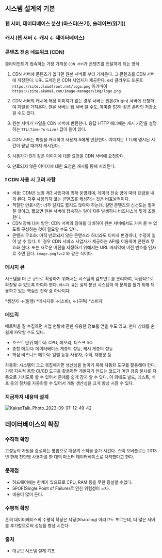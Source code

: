 ## 시스템 설계의 기본
### 웹 서버, 데이터베이스 분산 (마스터(쓰기), 슬레이브(읽기))
### 캐시 (웹 서버 ← 캐시 ← 데이터베이스)

### 콘텐츠 전송 네트워크 (CDN)
클라이언트가 접속하는 가장 가까운 `CDN 서버`가 콘텐츠를 전달하게 되는 방식

1. CDN 서버에 콘텐츠가 없다면 원본 서버로 부터 가져온다. 그 콘텐츠를 CDN 서버에 저장한다. URL 도메인은 CDN 사업자가 제공한다.
ex) 클라우드 프론트 `https://site.cloudfront.net/logo.png` 아카마이 `https://site.akamai.com/image-manager/img/logo.png`

2. CDN 서버의 캐시에 해당 이미지가 없는 경우 서버는 원본(Origin) 서버에 요청하여 파일을 가져온다. 원본 서버는 웹 서버 일 수도, 아마존 S3와 같은 온라인 저장소일 수도 있다.
3. 원본 서버가 파일을 CDN 서버에 반환한다. 응답 HTTP 헤더에는 캐시 기간을 설명하는 `TTL(Time-To-Live)` 값이 들어 있다.
4. CDN 서버는 파일을 캐시하고 사용자 A에게 반환한다. 이미지는 TTL에 명시된 시간이 끝날 때까지 캐시된다.
5. 사용자가 B가 같은 이미지에 대한 요청을 CDN 서버에 요청한다.
6. 만료되지 않은 이미지에 대한 요청은 캐시를 통해 처리된다.

### ❗️ CDN 사용 시 고려 사항
- 비용: CDN은 보통 제3 사업자에 의해 운영되며, 데이터 전송 양에 따라 요금을 내게 된다. 자주 사용되지 않는 콘텐츠를 캐싱하는 것은 비효율적이다.
- 적절한 만료시간: 너무 길지도 짧지도 않아야 하는데, 길면 콘텐츠의 신선도는 떨어질 것이고, 짧으면 원본 서버에 접속하는 일이 자주 발생하니 비즈니스에 맞게 조절한다.
- CDN 장애 대처 방안: CDN 서버의 장애를 대비하여 원본 서버에서도 가져 올 수 있도록 구성하는 것이 필요할 수도 있다.
- 콘텐츠 무효화: 아직 만료되지 않은 콘텐츠라 하더라도 이미지 변경이나, 수정이 일어 날 수 있다. 이 경우 CDN 서비스 사업자가 제공하는 API를 이용하여 콘텐츠 무효화 한다. 또는 새로운 버전을 지정하기 위해서는 URL 마지막에 버전 번호를 인자로 주면 된다. `image.png?v=2` 와 같은 식이다.

### 메시지 큐
시스템을 더 큰 규모로 확장하기 위해서는 시스템의 컴포넌트를 분리하여, 독립적으로 확장될 수 있도록 하여야 한다. `메시지 큐`는 실제 분산 시스템이 이 문제를 풀기 위해 채용하고 있는 핵심전 전략 중 하나이다.

*생산자 →(발행) *메시지큐 →(소비), ←(구독) *소비자

### 메트릭
메트릭을 잘 수집하면 사업 현황에 관한 유용한 정보를 얻을 수도 있고, 현재 상태를 손 쉽게 파악할 수도 있다.

- 호스트 단위 메트릭: CPU, 메모리, 디스크 I/O
- 종합 메트릭: 데이터베이스 계층의 성능, 캐시 계층의 성능
- 핵심 비즈니스 메트릭: 일별 능동 사용자, 수익, 재방문 등

자동화: 시스템이 크고 복잡해지면 생산성을 높이기 위해 자동화 도구를 활용해야 한다. 가령 지속적 통합 CI/CD 도구를 활용하면 개발자가 만드는 코드가 어떤 검증 절차를 자동으로 거치도록 할 수 있어서 문제를 쉽게 감지 할 수 있다. 이 외에도 빌드, 테스트, 배포 등의 절차를 자동화할 수 있어서 개발 생산성을 크게 향상 시킬 수 있다.

### 지금까지 내용의 설계
![KakaoTalk_Photo_2023-09-07-12-49-42](https://github.com/conf312/concept-description/assets/13326651/e3ff61d1-01ef-42da-9517-0c64ddb61b7e)


## 데이터베이스의 확장
### 수직적 확장
고성능의 자원을 증설하는 방법으로 대상의 스펙을 증가 시킨다. 스택 오버플로는 2013년 한해 천만명 사용자를 한 대의 마스터 데이터베이스로 처리했다고 한다.

### 문제점
- 하드웨어에는 한계가 있으므로 CPU, RAM 등을 무한 증설할 수없다.
- SPOF(Single Point of Failure)로 인한 위험성이 크다.
- 비용이 많이 든다.

### 수평적 확장
흔히 데이터베이스의 수평적 확장은 샤딩(Sharding) 이라고도 부르는데, 더 많은 서버를 추가함으로써 성능을 향상 시킨다.





### 출처
- 대규모 시스템 설계 기초


